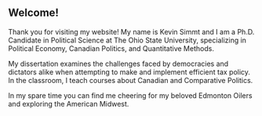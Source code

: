 ## Welcome! 

Thank you for visiting my website! My name is Kevin Simmt and I am a Ph.D. Candidate in Political Science at The Ohio State University, specializing in Political Economy, Canadian Politics, and Quantitative Methods. 

My dissertation examines the challenges faced by democracies and dictators alike when attempting to make and implement efficient tax policy. In the classroom, I teach courses about Canadian and Comparative Politics.

In my spare time you can find me cheering for my beloved Edmonton Oilers and exploring the American Midwest. 

